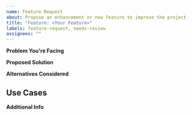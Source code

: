 ```yaml
---
name: Feature Request
about: Propose an enhancement or new feature to improve the project
title: "Feature: <Your Feature>"
labels: feature-request, needs-review
assignees: ""
---
```


**Problem You're Facing**

<!-- Briefly describe the problem you're trying to solve or the limitation you've encountered. -->

**Proposed Solution**

<!-- What would you like to see happen? -->

**Alternatives Considered**

<!-- Any other solutions or features you've considered. -->

## Use Cases

<!-- Help us understand the broader context by providing some typical use cases where this feature would be helpful. -->

**Additional Info**

<!-- Provide any additional details, context, or screenshots about the feature request. -->
